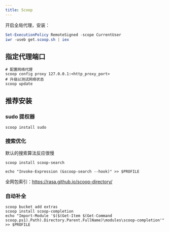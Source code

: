 ```yaml
---
title: Scoop
---
```


开启全局代理，安装：

```powershell
Set-ExecutionPolicy RemoteSigned -scope CurrentUser
iwr -useb get.scoop.sh | iex

```

## 指定代理端口

```
# 配置网络代理
scoop config proxy 127.0.0.1:<http_proxy_port>
# 升级以测试网络状态
scoop update

```

## 推荐安装

### sudo 提权器

    scoop install sudo

### 搜索优化

默认的搜索算法反应很慢

    scoop install scoop-search

    echo "Invoke-Expression (&scoop-search --hook)" >> $PROFILE

全网包索引：https://rasa.github.io/scoop-directory/

### 自动补全

    scoop bucket add extras
    scoop install scoop-completion
    echo "Import-Module '$($(Get-Item $(Get-Command scoop.ps1).Path).Directory.Parent.FullName)\modules\scoop-completion'" >> $PROFILE
